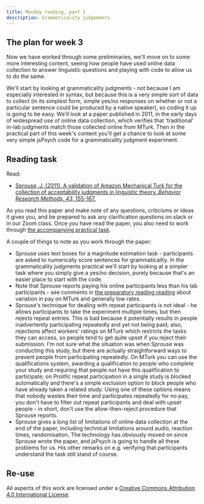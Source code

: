 ```yaml
---
title: Monday reading, part 1
description: Grammaticality judgements
---
```


## The plan for week 3

Now we have worked through some preliminaries, we'll move on to some more interesting content, seeing how people have used online data collection to answer linguistic questions and playing with code to allow us to do the same.

 We'll start by looking at grammaticality judgments - not because I am especially interested in syntax, but because this is a very simple sort of data to collect (in its simplest form, simple yes/no responses on whether or not a particular sentence could be produced by a native speaker), so coding it up is going to be easy. We'll look at a paper published in 2011, in the early days of widespread use of online data collection, which verifies that 'traditional' in-lab judgments match those collected online from MTurk. Then in the practical part of this week's content you'll get a chance to look at some very simple jsPsych code for a grammaticality judgment experiment.

## Reading task

Read:
- [Sprouse, J. (2011). A validation of Amazon Mechanical Turk for the collection of acceptability judgments in linguistic theory.
*Behavior Research Methods, 43,* 155-167.](https://doi.org/10.3758/s13428-010-0039-7)

As you read this paper and make note of any questions, criticisms or ideas it gives you, and be prepared to ask any clarification questions on slack or in our Zoom class. Once you have read the paper, you also need to work through [the accompanying practical task](oels_practical_monday_part1.md).

A couple of things to note as you work through the paper:
- Sprouse uses text boxes for a magnitude estimation task - participants are asked to numerically score sentences for grammaticality. In the grammaticality judgments practical we'll start by looking at a simpler task where you simply give a yes/no decision, purely because that's an easier place to start with the code.
- Note that Sprouse reports paying his online participants less than his lab participants - see comments in [the preparatory reading reading](oels_reading_pre.md) about variation in pay on MTurk and generally low rates.
- Sprouse's technique for dealing with repeat participants is not ideal - he allows participants to take the experiment multiple times, but then rejects repeat entries. This is bad because it potentially results in people inadvertently participating repeatedly and yet not being paid; also, rejections affect workers' ratings on MTurk which restricts the tasks they can access, so people tend to get quite upset if you reject their submission. I'm not sure what the situation was when Sprouse was conducting this study, but there are actually straightforward ways to prevent people from participating repeatedly. On MTurk you can use the qualifications system, awarding a qualification to people who complete your study and requiring that people *not* have this qualification to participate; on Prolific repeat participation in a single study is blocked automatically and there's a simple exclusion option to block people who have already taken a related study. Using one of these options means that nobody wastes their time and participates repeatedly for no pay, you don't have to filter out repeat participants and deal with upset people - in short, don't use the allow-then-reject procedure that Sprouse reports.
- Sprouse gives a long list of limitations of online data collection at the end of the paper, including technical limitations around audio, reaction times, randomisation. The technology has obviously moved on since Sprouse wrote the paper, and jsPsych is going to handle all these problems for us. His other remarks on e.g. verifying that participants understand the task still stand of course.


## Re-use

All aspects of this work are licensed under a [Creative Commons Attribution 4.0 International License](http://creativecommons.org/licenses/by/4.0/).
